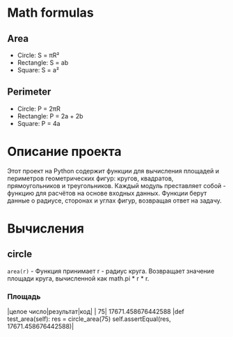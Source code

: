 # Math formulas
## Area
- Circle: S = πR²
- Rectangle: S = ab
- Square: S = a²

## Perimeter
- Circle: P = 2πR
- Rectangle: P = 2a + 2b
- Square: P = 4a
# Описание проекта
 Этот проект на Python содержит функции для вычисления площадей и периметров геометрических фигур: кругов, квадратов, прямоугольников и треугольников. Каждый модуль преставляет собой - функцию для расчётов на основе входных данных. Функции берут данные о радиусе, сторонах и углах фигур, возвращая ответ на задачу.
# Вычисления
## circle 
 `area(r)` - Функция принимает r - радиус круга. Возвращает значение площади круга, вычисленной как math.pi * r * r.
### Площадь
|целое число|результат|код|
| 75| 17671.458676442588 |def test_area(self):
        res = circle_area(75)
        self.assertEqual(res, 17671.458676442588)|
